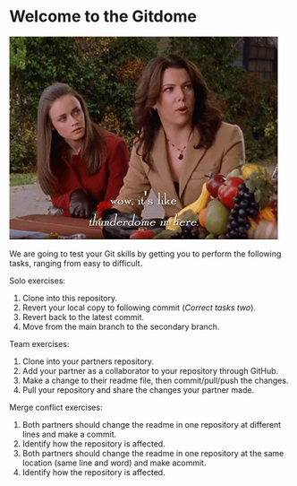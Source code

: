 # Welcome to the Gitdome

![](gifs/thunderdome.gif)

We are going to test your Git skills by getting you to perform the following tasks, ranging from easy to difficult.

Solo exercises:
1) Clone into this repository.
2) Revert your local copy to following commit (*Correct tasks two*).
3) Revert back to the latest commit.
4) Move from the main branch to the secondary branch.

Team exercises:
1) Clone into your partners repository.
2) Add your partner as a collaborator to your repository through GitHub.
3) Make a change to their readme file, then commit/pull/push the changes.
4) Pull your repository and share the changes your partner made.

Merge conflict exercises:
1) Both partners should change the readme in one repository at different lines and make a commit.
2) Identify how the repository is affected.
3) Both partners should change the readme in one repository at the same location (same line and word) and make acommit.
4) Identify how the repository is affected.



